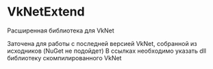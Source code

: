 # VkNetExtend
Расширенная библиотека для VkNet

Заточена для работы с последней версией VkNet, собранной из исходников (NuGet не подойдет)
В ссылках необходимо указать dll библиотеку скомпилированного VkNet
